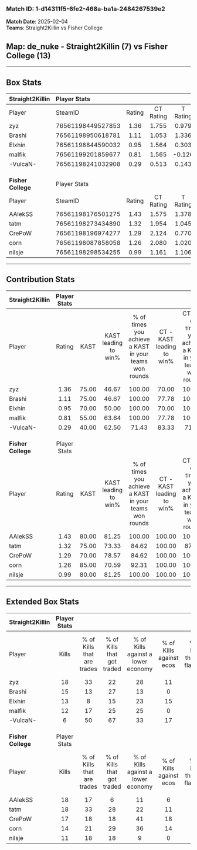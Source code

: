 ### Match ID: 1-d14311f5-6fe2-468a-ba1a-2484267539e2  
**Match Date**: 2025-02-04  
**Teams**: Straight2Killin vs Fisher College  

## **Map**: de_nuke - Straight2Killin (7) vs Fisher College (13)  
---  

## Box Stats  

| **Straight2Killin** | Player Stats      |        |           |          |       |      |       |         |        |      |     |
| :- | :- | :-: | :-: | :-: | :-: | :-: | :-: | :-: | :-: | :-: | :-: |
| Player              | SteamID           | Rating | CT Rating | T Rating | KAST  | ADR  | Kills | Assists | Deaths | K/D  | HS% |
| zyz                 | 76561198449527853 |  1.36  |   1.755   |  0.979   | 75.00 | 97.5 |  18   |    7    |   14   | 1.29 | 55  |
| Brashi              | 76561198950618781 |  1.11  |   1.053   |  1.336   | 75.00 | 66.3 |  15   |    3    |   14   | 1.07 | 60  |
| Elxhin              | 76561198844590032 |  0.95  |   1.564   |  0.303   | 70.00 | 76.8 |  13   |    5    |   17   | 0.76 | 30  |
| malfik              | 76561199201859677 |  0.81  |   1.565   |  -0.126  | 55.00 | 62.7 |  12   |    5    |   15   | 0.80 | 58  |
| -VulcaN-            | 76561198241032908 |  0.29  |   0.513   |  0.143   | 40.00 | 44.4 |   6   |    2    |   18   | 0.33 | 33  |
|                     |                   |        |           |          |       |      |       |         |        |      |     |
|                     |                   |        |           |          |       |      |       |         |        |      |     |
|                     |                   |        |           |          |       |      |       |         |        |      |     |
| **Fisher College**  | Player Stats      |        |           |          |       |      |       |         |        |      |     |
| Player              | SteamID           | Rating | CT Rating | T Rating | KAST  | ADR  | Kills | Assists | Deaths | K/D  | HS% |
| AAlekSS             | 76561198176501275 |  1.43  |   1.575   |  1.378   | 80.00 | 89.0 |  18   |    3    |   11   | 1.64 | 27  |
| tatm                | 76561198273434890 |  1.32  |   1.954   |  1.045   | 75.00 | 89.4 |  18   |    5    |   14   | 1.29 | 33  |
| CrePoW              | 76561198196974277 |  1.29  |   2.124   |  0.770   | 70.00 | 90.0 |  17   |    2    |   12   | 1.42 | 64  |
| corn                | 76561198087858058 |  1.26  |   2.080   |  1.020   | 85.00 | 92.7 |  14   |    9    |   14   | 1.00 | 50  |
| nilsje              | 76561198298534255 |  0.99  |   1.161   |  1.106   | 80.00 | 59.5 |  11   |    6    |   13   | 0.85 | 45  |
---  

## Contribution Stats  

| **Straight2Killin** | Player Stats |       |                      |                                                        |                           |                                                             |                          |                                                            |
| :- | :-: | :-: | :-: | :-: | :-: | :-: | :-: | :-: |
| Player              |    Rating    | KAST  | KAST leading to win% | % of times you achieve a KAST in your teams won rounds | CT - KAST leading to win% | CT - % of times you achieve a KAST in your teams won rounds | T - KAST leading to win% | T - % of times you achieve a KAST in your teams won rounds |
| zyz                 |     1.36     | 75.00 |        46.67         |                         100.00                         |           70.00           |                           100.00                            |           0.00           |                            0.00                            |
| Brashi              |     1.11     | 75.00 |        46.67         |                         100.00                         |           77.78           |                           100.00                            |           0.00           |                            0.00                            |
| Elxhin              |     0.95     | 70.00 |        50.00         |                         100.00                         |           70.00           |                           100.00                            |           0.00           |                            0.00                            |
| malfik              |     0.81     | 55.00 |        63.64         |                         100.00                         |           77.78           |                           100.00                            |           0.00           |                            0.00                            |
| -VulcaN-            |     0.29     | 40.00 |        62.50         |                         71.43                          |           83.33           |                            71.43                            |           0.00           |                            0.00                            |
|                     |              |       |                      |                                                        |                           |                                                             |                          |                                                            |
|                     |              |       |                      |                                                        |                           |                                                             |                          |                                                            |
|                     |              |       |                      |                                                        |                           |                                                             |                          |                                                            |
| **Fisher College**  | Player Stats |       |                      |                                                        |                           |                                                             |                          |                                                            |
| Player              |    Rating    | KAST  | KAST leading to win% | % of times you achieve a KAST in your teams won rounds | CT - KAST leading to win% | CT - % of times you achieve a KAST in your teams won rounds | T - KAST leading to win% | T - % of times you achieve a KAST in your teams won rounds |
| AAlekSS             |     1.43     | 80.00 |        81.25         |                         100.00                         |          100.00           |                           100.00                            |          62.50           |                           100.00                           |
| tatm                |     1.32     | 75.00 |        73.33         |                         84.62                          |          100.00           |                            87.50                            |          50.00           |                           80.00                            |
| CrePoW              |     1.29     | 70.00 |        78.57         |                         84.62                          |          100.00           |                           100.00                            |          50.00           |                           60.00                            |
| corn                |     1.26     | 85.00 |        70.59         |                         92.31                          |          100.00           |                           100.00                            |          44.44           |                           80.00                            |
| nilsje              |     0.99     | 80.00 |        81.25         |                         100.00                         |          100.00           |                           100.00                            |          62.50           |                           100.00                           |
---  

## Extended Box Stats  

| **Straight2Killin** | Player Stats |                            |                            |                                    |                         |                              |                                 |        |                             |                                     |                          |                               |                            |
| :- | :-: | :-: | :-: | :-: | :-: | :-: | :-: | :-: | :-: | :-: | :-: | :-: | :-: |
| Player              |    Kills     | % of Kills that are trades | % of Kills that got traded | % of Kills against a lower economy | % of Kills against ecos | % of Kills that are flawless | % of Kills that are close duels | Deaths | % of Deaths that get traded | % of Deaths against a lower economy | % of Deaths against ecos | % of Deaths that are flawless | % of Deaths that are close |
| zyz                 |      18      |             33             |             22             |                 28                 |           11            |              78              |                6                |   14   |             21              |                  7                  |            0             |              57               |             0              |
| Brashi              |      15      |             13             |             27             |                 13                 |            0            |              40              |                0                |   14   |             14              |                  7                  |            0             |              57               |             0              |
| Elxhin              |      13      |             8              |             15             |                 23                 |           15            |              62              |               15                |   17   |             24              |                 12                  |            0             |              76               |             6              |
| malfik              |      12      |             17             |             25             |                 25                 |            0            |              58              |                0                |   15   |             20              |                  0                  |            0             |              73               |             7              |
| -VulcaN-            |      6       |             50             |             67             |                 33                 |           17            |              50              |               17                |   18   |             17              |                 11                  |            6             |              72               |             6              |
|                     |              |                            |                            |                                    |                         |                              |                                 |        |                             |                                     |                          |                               |                            |
|                     |              |                            |                            |                                    |                         |                              |                                 |        |                             |                                     |                          |                               |                            |
|                     |              |                            |                            |                                    |                         |                              |                                 |        |                             |                                     |                          |                               |                            |
| **Fisher College**  | Player Stats |                            |                            |                                    |                         |                              |                                 |        |                             |                                     |                          |                               |                            |
| Player              |    Kills     | % of Kills that are trades | % of Kills that got traded | % of Kills against a lower economy | % of Kills against ecos | % of Kills that are flawless | % of Kills that are close duels | Deaths | % of Deaths that get traded | % of Deaths against a lower economy | % of Deaths against ecos | % of Deaths that are flawless | % of Deaths that are close |
| AAlekSS             |      18      |             17             |             6              |                 11                 |            6            |              67              |               11                |   11   |              9              |                 27                  |            9             |              64               |             9              |
| tatm                |      18      |             33             |             28             |                 22                 |           11            |              78              |                0                |   14   |             21              |                 36                  |            14            |              64               |             0              |
| CrePoW              |      17      |             18             |             18             |                 41                 |           18            |              71              |                6                |   12   |              8              |                 25                  |            8             |              67               |             0              |
| corn                |      14      |             21             |             29             |                 36                 |           14            |              71              |                0                |   14   |             50              |                 21                  |            7             |              57               |             14             |
| nilsje              |      11      |             18             |             18             |                 9                  |            0            |              45              |                0                |   13   |             38              |                 23                  |            8             |              46               |             8              |
